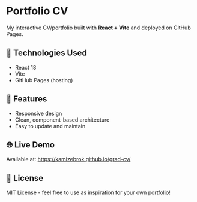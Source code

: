 # Portfolio CV 

My interactive CV/portfolio built with **React + Vite** and deployed on GitHub Pages.

## 🔧 Technologies Used
- React 18
- Vite
- GitHub Pages (hosting)

## 🎯 Features
- Responsive design
- Clean, component-based architecture
- Easy to update and maintain

## 🌐 Live Demo
Available at: https://kamizebrok.github.io/grad-cv/

## 📜 License
MIT License - feel free to use as inspiration for your own portfolio!
